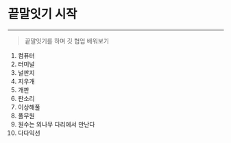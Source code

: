# 끝말잇기 시작

<hr>

> 끝말잇기를 하며 깃 협업 배워보기

1. 컴퓨터
2. 터미널
3. 널판지
4. 지우개
5. 개판
6. 판소리
7. 이상해풀
8. 풀무원
9. 원수는 외나무 다리에서 만난다
10. 다다익선
